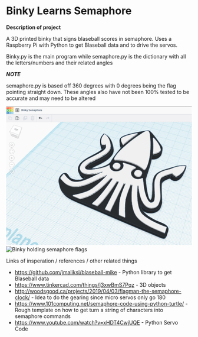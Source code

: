 # Binky Learns Semaphore

**Description of project**

A 3D printed binky that signs blaseball scores in semaphore. Uses a Raspberry Pi with Python to get Blaseball data and to drive the servos.

Binky.py is the main program while semaphore.py is the dictionary with all the letters/numbers and their related angles

***NOTE***

semaphore.py is based off 360 degrees with 0 degrees being the flag pointing straight down. These angles also have not been 100% tested to be accurate and may need to be altered 

![Binky in Tinkercad](/Untitled.png)
![Binky holding semaphore flags](/binkyFlag.png)

Links of insperation / references / other related things
* https://github.com/jmaliksi/blaseball-mike - Python library to get Blaseball data
* https://www.tinkercad.com/things/j3xwBmS7Pqz - 3D objects
* http://woodsgood.ca/projects/2019/04/03/flagman-the-semaphore-clock/ - Idea to do the gearing since micro servos only go 180
* https://www.101computing.net/semaphore-code-using-python-turtle/ - Rough template on how to get turn a string of characters into semaphore commands
* https://www.youtube.com/watch?v=xHDT4CwjUQE - Python Servo Code
